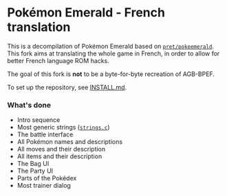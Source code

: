 # Pokémon Emerald - French translation

This is a decompilation of Pokémon Emerald based on [`pret/pokeemerald`](https://github.com/pret/pokeemerald). This fork aims at translating the whole game in French, in order to allow for better French language ROM hacks.

The goal of this fork is **not** to be a byte-for-byte recreation of AGB-BPEF.

To set up the repository, see [INSTALL.md](INSTALL.md).

### What's done

- Intro sequence
- Most generic strings ([`strings.c`](src/strings.c))
- The battle interface
- All Pokémon names and descriptions
- All moves and their description
- All items and their description
- The Bag UI
- The Party UI
- Parts of the Pokédex
- Most trainer dialog